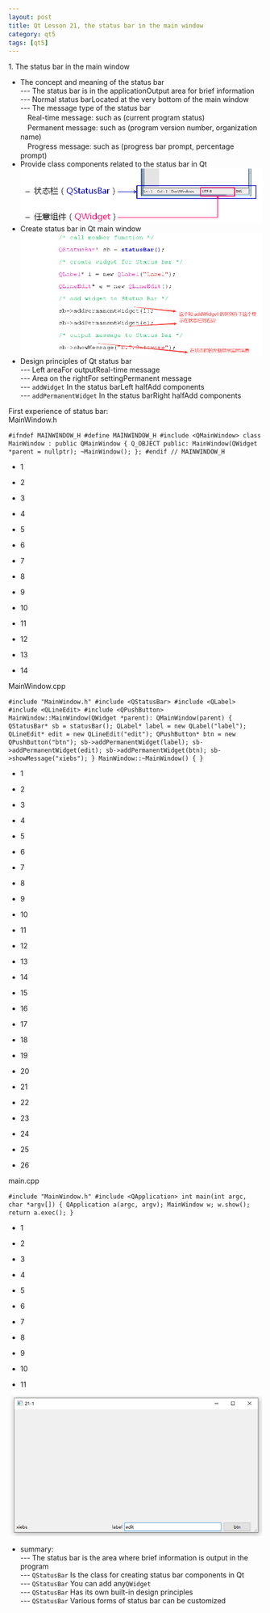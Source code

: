 ```yaml
---
layout: post
title: Qt Lesson 21, the status bar in the main window
category: qt5
tags: [qt5]
---
```

1\. The status bar in the main window

* The concept and meaning of the status bar  
--- The status bar is in the applicationOutput area for brief information  
--- Normal status barLocated at the very bottom of the main window  
--- The message type of the status bar  
　Real-time message: such as (current program status)  
　Permanent message: such as (program version number, organization name)  
　Progress message: such as (progress bar prompt, percentage prompt)
* Provide class components related to the status bar in Qt  
![ ](/public/assets/2021-07-25/766d33f36badaaeb68318d420550946a.png)
* Create status bar in Qt main window  
![ ](/public/assets/2021-07-25/5bf9002efcf6dd8f1721875baf9cc01f.png)
* Design principles of Qt status bar  
--- Left areaFor outputReal-time message  
--- Area on the rightFor settingPermanent message  
--- `addWidget` In the status barLeft halfAdd components  
--- `addPermanentWidget` In the status barRight halfAdd components

First experience of status bar:  
MainWindow.h
    
    #ifndef MAINWINDOW_H #define MAINWINDOW_H #include <QMainWindow> class MainWindow : public QMainWindow { Q_OBJECT public: MainWindow(QWidget *parent = nullptr); ~MainWindow(); }; #endif // MAINWINDOW_H 
    

* 1

* 2

* 3

* 4

* 5

* 6

* 7

* 8

* 9

* 10

* 11

* 12

* 13

* 14

MainWindow.cpp
    
    #include "MainWindow.h" #include <QStatusBar> #include <QLabel> #include <QLineEdit> #include <QPushButton> MainWindow::MainWindow(QWidget *parent): QMainWindow(parent) { QStatusBar* sb = statusBar(); QLabel* label = new QLabel("label"); QLineEdit* edit = new QLineEdit("edit"); QPushButton* btn = new QPushButton("btn"); sb->addPermanentWidget(label); sb->addPermanentWidget(edit); sb->addPermanentWidget(btn); sb->showMessage("xiebs"); } MainWindow::~MainWindow() { } 
    

* 1

* 2

* 3

* 4

* 5

* 6

* 7

* 8

* 9

* 10

* 11

* 12

* 13

* 14

* 15

* 16

* 17

* 18

* 19

* 20

* 21

* 22

* 23

* 24

* 25

* 26

main.cpp
    
    #include "MainWindow.h" #include <QApplication> int main(int argc, char *argv[]) { QApplication a(argc, argv); MainWindow w; w.show(); return a.exec(); } 
    

* 1

* 2

* 3

* 4

* 5

* 6

* 7

* 8

* 9

* 10

* 11

![ ](/public/assets/2021-07-25/139a3bba8d1f496e532e26ee63607674.png)

* summary:  
--- The status bar is the area where brief information is output in the program  
--- `QStatusBar` Is the class for creating status bar components in Qt  
--- `QStatusBar` You can add any`QWidget`  
--- `QStatusBar` Has its own built-in design principles  
--- `QStatusBar` Various forms of status bar can be customized